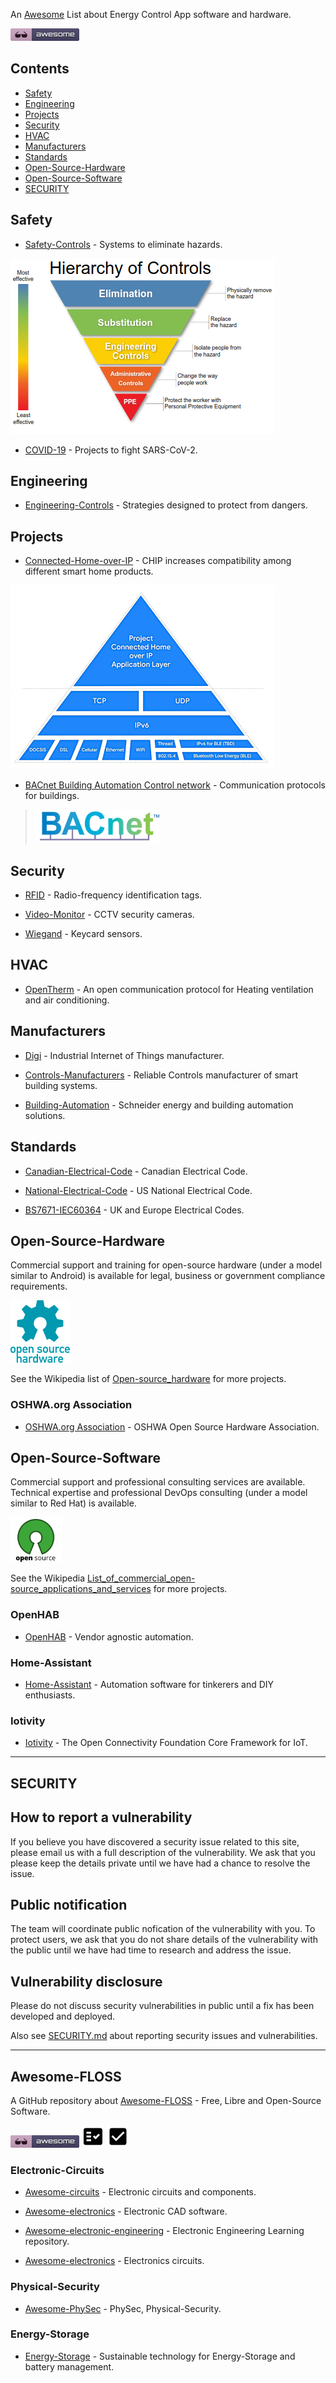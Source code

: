 <META NAME="ROBOTS" CONTENT="NOINDEX, NOFOLLOW">

An [Awesome](https://github.com/topics/awesome) List about Energy Control App software and hardware.

![a.png](a.png)

<!-- omit in toc -->
## Contents
- [Safety](#safety)
- [Engineering](#engineering)
- [Projects](#projects)
- [Security](#security)
- [HVAC](#hvac)
- [Manufacturers](#manufacturers)
- [Standards](#standards)
- [Open-Source-Hardware](#open-source-hardware)
- [Open-Source-Software](#open-source-software)
- [SECURITY](#security-1)

## Safety

- [Safety-Controls](https://en.m.wikipedia.org/wiki/Hierarchy_of_hazard_controls) - Systems to eliminate hazards.

![hierarchyofhazardcontrols.png](hierarchyofhazardcontrols.png)

- [COVID-19](https://n-o-d-e.net/covid.html) - Projects to fight SARS-CoV-2.

## Engineering

- [Engineering-Controls](https://en.m.wikipedia.org/wiki/Engineering_controls) - Strategies designed to protect from dangers.

## Projects
  
- [Connected-Home-over-IP](
https://en.m.wikipedia.org/wiki/Connected_Home_over_IP) - CHIP  increases compatibility among different smart home products.

![chipconnectedhomeip.png](chipconnectedhomeip.png)

- [BACnet Building Automation Control network](http://www.bacnet.org) - Communication protocols for buildings.

> ![bacnet.png](bacnet.png)

## Security

- [RFID](https://en.m.wikipedia.org/wiki/Radio-frequency_identification) - Radio-frequency identification tags.

- [Video-Monitor](https://github.com/ZoneMinder/ZoneMinder/) - CCTV security cameras.

- [Wiegand](https://en.m.wikipedia.org/wiki/Wiegand_interface) - Keycard sensors.
  
## HVAC

- [OpenTherm](https://www.opentherm.eu/) -  An open communication protocol for Heating ventilation and air conditioning.

## Manufacturers

- [Digi](https://en.m.wikipedia.org/wiki/Digi_International) - Industrial Internet of Things manufacturer.

- [Controls-Manufacturers](https://sunbeltcontrols.com/products/building-automation/reliable-controls) - Reliable Controls manufacturer of smart building systems.

- [Building-Automation](https://en.m.wikipedia.org/wiki/Schneider_Electric) - Schneider energy and building automation solutions.

## Standards

- [Canadian-Electrical-Code](https://en.m.wikipedia.org/wiki/Canadian_Electrical_Code) - Canadian Electrical Code.

- [National-Electrical-Code](https://en.m.wikipedia.org/wiki/National_Electrical_Code) - US National Electrical Code.

- [BS7671-IEC60364](https://en.m.wikipedia.org/wiki/BS_7671) - UK and Europe Electrical Codes.

## Open-Source-Hardware

Commercial support and training for open-source hardware (under a model similar to Android) is available for legal, business or government compliance requirements.

![opensourcehardware.png](opensourcehardware.png)

See the Wikipedia list of [Open-source_hardware](https://en.m.wikipedia.org/wiki/Open-source_hardware) for more  projects.

<!-- omit in toc -->
### OSHWA.org Association

- [OSHWA.org Association](https://www.oshwa.org/) - OSHWA Open Source Hardware Association.

## Open-Source-Software

Commercial support and professional consulting services are available. Technical expertise and professional DevOps consulting (under a model similar to Red Hat) is available.

![opensourceorg.png](opensourceorg.png)

See the Wikipedia [List_of_commercial_open-source_applications_and_services](https://en.m.wikipedia.org/wiki/List_of_commercial_open-source_applications_and_services) for more projects.

<!-- omit in toc -->
### OpenHAB

- [OpenHAB](https://github.com/openhab/openhab-docs) - Vendor agnostic automation.

<!-- omit in toc -->
### Home-Assistant

- [Home-Assistant](https://github.com/home-assistant) - Automation software for tinkerers and DIY enthusiasts.

<!-- omit in toc -->
### Iotivity

- [Iotivity](https://gitlab.iotivity.org/iotivity/iotivity-lite/) - The Open Connectivity Foundation Core Framework for IoT.

----

<META NAME="ROBOTS" CONTENT="NOINDEX, NOFOLLOW">

## SECURITY

<!-- omit in toc -->
## How to report a vulnerability

If you believe you have discovered a security issue related to this site, please email us with a full description of the vulnerability. We ask that you please keep the details private until we have had a chance to resolve the issue.

<!-- omit in toc -->
## Public notification

The team will coordinate public nofication of the vulnerability with you. To protect users, we ask that you do not share details of the vulnerability with the public until we have had time to research and address the issue.

<!-- omit in toc -->
## Vulnerability disclosure

Please do not discuss security vulnerabilities in public until a fix has been developed and deployed.

Also see [SECURITY.md](./SECURITY.md) about reporting security issues and vulnerabilities.

----

<META NAME="ROBOTS" CONTENT="NOINDEX, NOFOLLOW">

<!-- omit in toc -->
## Awesome-FLOSS

A GitHub repository about [Awesome-FLOSS](https://github.com/sindresorhus/awesome) - Free, Libre and Open-Source Software.

![a.png](a.png)
![d.png](d.png)
![s.png](s.png)

<!-- omit in toc -->
### Electronic-Circuits

- [Awesome-circuits](https://github.com/Xndr7/awesome-circuits) - Electronic circuits and components.

- [Awesome-electronics](https://github.com/kitspace/awesome-electronics) - Electronic CAD software.

- [Awesome-electronic-engineering](https://github.com/SergioGasquez/awesome-electronic-engineering) - Electronic Engineering Learning repository.

- [Awesome-electronics](https://github.com/techgaun/awesome-electronics) - Electronics circuits.

<!-- omit in toc -->
### Physical-Security

- [Awesome-PhySec](https://github.com/l373/Awesome-PhySec) - PhySec, Physical-Security.

<!-- omit in toc -->
### Energy-Storage

- [Energy-Storage](https://github.com/protontypes/open-sustainable-technology) - Sustainable technology for Energy-Storage and battery management.
